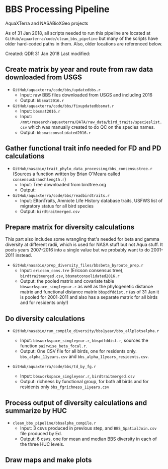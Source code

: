 # BBS Processing Pipeline

AquaXTerra and NASABioXGeo projects

As of 31 Jan 2018, all scripts needed to run this pipeline are located at `GitHub/aquaxterra/code/clean_bbs_pipeline` but many of the scripts have older hard-coded paths in them. Also, older locations are referenced below.

Created: QDR 31 Jan 2018
Last modified:

## Create matrix by year and route from raw data downloaded from USGS

- `GitHub/aquaxterra/code/bbs/updatedbbs.r`
	- Input: raw BBS files downloaded from USGS and including 2016
	- Output: `bbsmat2016.r`
- `GitHub/aquaxterra/code/bbs/fixupdatedbbsmat.r` 
	- Input: `bbsmat2016.r`
	- Input: `/mnt/research/aquaxterra/DATA/raw_data/bird_traits/specieslist.csv` which was manually created to do QC on the species names.
	- Output: `bbsmatconsolidated2016.r`

## Gather functional trait info needed for FD and PD calculations

- `GitHub/nasabio/trait_phylo_data_processing/bbs_consensustree.r` (Sources a function written by Brian O'Meara called `consensusbranchlength.r`)
	- Input: Tree downloaded from birdtree.org
	- Output: 
- `GitHub/aquaxterra/code/bbs/readbirdtraits.r`
	- Input: EltonTraits, Amniote Life History database traits, USFWS list of migratory status for all bird species
	- Output: `birdtraitmerged.csv`

## Prepare matrix for diversity calculations

This part also includes some wrangling that's needed for beta and gamma diversity at different radii, which is used for NASA stuff but not Aqua stuff. It pools years 2007-2016 into a single value but we probably want to do 2001-2011 instead. 

- `GitHub/nasabio/prep_diversity_files/bbsbeta_byroute_prep.r`
	- Input: `ericson_cons.tre` (Ericson consensus tree), `birdtraitmerged.csv`, `bbsmatconsolidated2016.r`
	- Output: the pooled matrix and covariate table `bbsworkspace_singleyear.r` as well as the phylogenetic distance matrix and functional distance matrix `bbspdfddist.r` (as of 31 Jan it is pooled for 2001-2011 and also has a separate matrix for all birds and for residents only!)

## Do diversity calculations

- `GitHub/nasabio/run_compile_diversity/bbs1year/bbs_allplotsalpha.r`
	- Input: `bbsworkspace_singleyear.r`, `bbspdfddist.r`, sources the function `pairwise_beta_focal.r`.
	- Output: One CSV file for all birds, one for residents only. `bbs_alpha_11years.csv` and `bbs_alpha_11years_residents.csv`.
	
- `GitHub/aquaxterra/code/bbs/td_by_fg.r`
	- Input: `bbsworkspace_singleyear.r`, `birdtraitmerged.csv`
	- Output: richness by functional group, for both all birds and for residents only `bbs_fgrichness_11years.csv`

## Process output of diversity calculations and summarize by HUC

- `clean_bbs_pipeline/bbsalpha_compile.r`
	- Input: 3 csvs produced in previous step, and `BBS_SpatialJoin.csv` file produced by Ed.
	- Output: 6 csvs, one for mean and median BBS diversity in each of the three HUC levels.

## Draw maps and make plots


